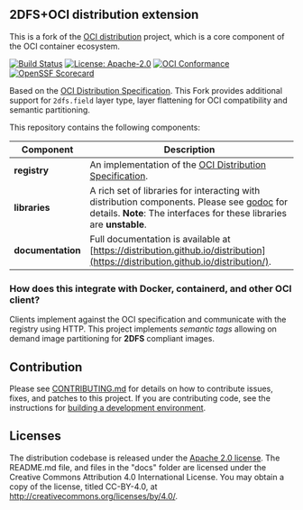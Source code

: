 ## 2DFS+OCI distribution extension

This is a fork of the [OCI distribution](https://github.com/distribution/distribution) project, which is a core component of the OCI container ecosystem.

[![Build Status](https://github.com/2DFS/2dfs-registry/workflows/build/badge.svg?branch=main&event=push)](https://github.com/2DFS/2dfs-registry/actions/workflows/build.yml?query=workflow%3Abuild)
[![License: Apache-2.0](https://img.shields.io/badge/License-Apache--2.0-blue.svg)](LICENSE)
[![OCI Conformance](https://github.com/2DFS/2dfs-registry/workflows/conformance/badge.svg)](https://github.com/2DFS/2dfs-registry/actions?query=workflow%3Aconformance)
[![OpenSSF Scorecard](https://api.securityscorecards.dev/projects/github.com/2DFS/2dfs-registry/badge)](https://securityscorecards.dev/viewer/?uri=github.com/2DFS/2dfs-registry)


Based on the [OCI Distribution Specification](https://github.com/opencontainers/distribution-spec).
This Fork provides additional support for `2dfs.field` layer type, layer flattening for OCI compatibility and semantic partitioning.  

This repository contains the following components:

|**Component**       |Description                                                                                                                                                                                         |
|--------------------|----------------------------------------------------------------------------------------------------------------------------------------------------------------------------------------------------|
| **registry**       | An implementation of the [OCI Distribution Specification](https://github.com/opencontainers/distribution-spec).                                                                                                 |
| **libraries**      | A rich set of libraries for interacting with distribution components. Please see [godoc](https://pkg.go.dev/github.com/2DFS/2dfs-registry) for details. **Note**: The interfaces for these libraries are **unstable**. |
| **documentation**  | Full documentation is available at [https://distribution.github.io/distribution](https://distribution.github.io/distribution/).

### How does this integrate with Docker, containerd, and other OCI client?

Clients implement against the OCI specification and communicate with the
registry using HTTP. 
This project implements *semantic tags* allowing on demand image partitioning for **2DFS** compliant images. 

## Contribution

Please see [CONTRIBUTING.md](CONTRIBUTING.md) for details on how to contribute
issues, fixes, and patches to this project. If you are contributing code, see
the instructions for [building a development environment](BUILDING.md).

## Licenses

The distribution codebase is released under the [Apache 2.0 license](LICENSE).
The README.md file, and files in the "docs" folder are licensed under the
Creative Commons Attribution 4.0 International License. You may obtain a
copy of the license, titled CC-BY-4.0, at http://creativecommons.org/licenses/by/4.0/.
